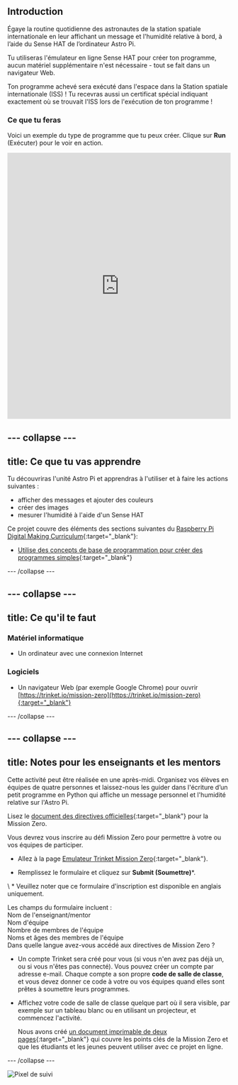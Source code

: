 ## Introduction

Égaye la routine quotidienne des astronautes de la station spatiale internationale en leur affichant un message et l'humidité relative à bord, à l’aide du Sense HAT de l’ordinateur Astro Pi.

Tu utiliseras l'émulateur en ligne Sense HAT pour créer ton programme, aucun matériel supplémentaire n'est nécessaire - tout se fait dans un navigateur Web.

Ton programme achevé sera exécuté dans l'espace dans la Station spatiale internationale (ISS) ! Tu recevras aussi un certificat spécial indiquant exactement où se trouvait l'ISS lors de l'exécution de ton programme !

### Ce que tu feras

Voici un exemple du type de programme que tu peux créer. Clique sur **Run** (Exécuter) pour le voir en action. 
<iframe src="https://trinket.io/embed/python/b92d76c0f3?outputOnly=true&runOption=run&start=result" width="100%" height="600" frameborder="0" marginwidth="0" marginheight="0" allowfullscreen mark="crwd-mark"></iframe> 

--- collapse ---
---
title: Ce que tu vas apprendre
---

Tu découvriras l'unité Astro Pi et apprendras à l'utiliser et à faire les actions suivantes :

+ afficher des messages et ajouter des couleurs
+ créer des images
+ mesurer l'humidité à l'aide d'un Sense HAT

Ce projet couvre des éléments des sections suivantes du [Raspberry Pi Digital Making Curriculum](http://rpf.io/curriculum){:target="_blank"}:

+ [Utilise des concepts de base de programmation pour créer des programmes simples](https://curriculum.raspberrypi.org/programming/creator/){:target="_blank"}

--- /collapse ---

--- collapse ---
---
title: Ce qu'il te faut
---

### Matériel informatique

+ Un ordinateur avec une connexion Internet

### Logiciels

+ Un navigateur Web (par exemple Google Chrome) pour ouvrir [https://trinket.io/mission-zero](https://trinket.io/mission-zero){:target="_blank"}

--- /collapse ---

--- collapse ---
---
title: Notes pour les enseignants et les mentors
---

Cette activité peut être réalisée en une après-midi. Organisez vos élèves en équipes de quatre personnes et laissez-nous les guider dans l'écriture d’un petit programme en Python qui affiche un message personnel et l'humidité relative sur l'Astro Pi.

Lisez le [document des directives officielles](https://astro-pi.org/wp-content/uploads/2018/09/Astro_Pi_Mission_Zero_Guidelines_2018_19_V12_pages.pdf){:target="_blank"} pour la Mission Zero.

Vous devrez vous inscrire au défi Mission Zero pour permettre à votre ou vos équipes de participer.

+ Allez à la page [Emulateur Trinket Mission Zero](https://trinket.io/mission-zero/register){:target="_blank"}.

+ Remplissez le formulaire et cliquez sur **Submit (Soumettre)**\*. 

\ * Veuillez noter que ce formulaire d'inscription est disponible en anglais uniquement.

Les champs du formulaire incluent :  
Nom de l'enseignant/mentor   
Nom d'équipe  
Nombre de membres de l'équipe  
Noms et âges des membres de l'équipe  
Dans quelle langue avez-vous accédé aux directives de Mission Zero ?

+ Un compte Trinket sera créé pour vous (si vous n'en avez pas déjà un, ou si vous n'êtes pas connecté). Vous pouvez créer un compte par adresse e-mail. Chaque compte a son propre **code de salle de classe**, et vous devez donner ce code à votre ou vos équipes quand elles sont prêtes à soumettre leurs programmes.

+ Affichez votre code de salle de classe quelque part où il sera visible, par exemple sur un tableau blanc ou en utilisant un projecteur, et commencez l'activité.
    
    Nous avons créé [un document imprimable de deux pages](https://astro-pi.org/astro_pi_mission_zero_project_print_out_v10_print/){:target="_blank"} qui couvre les points clés de la Mission Zero et que les étudiants et les jeunes peuvent utiliser avec ce projet en ligne.

--- /collapse ---

![Pixel de suivi](https://code.org/api/hour/begin_raspberrypi_astropi.png)